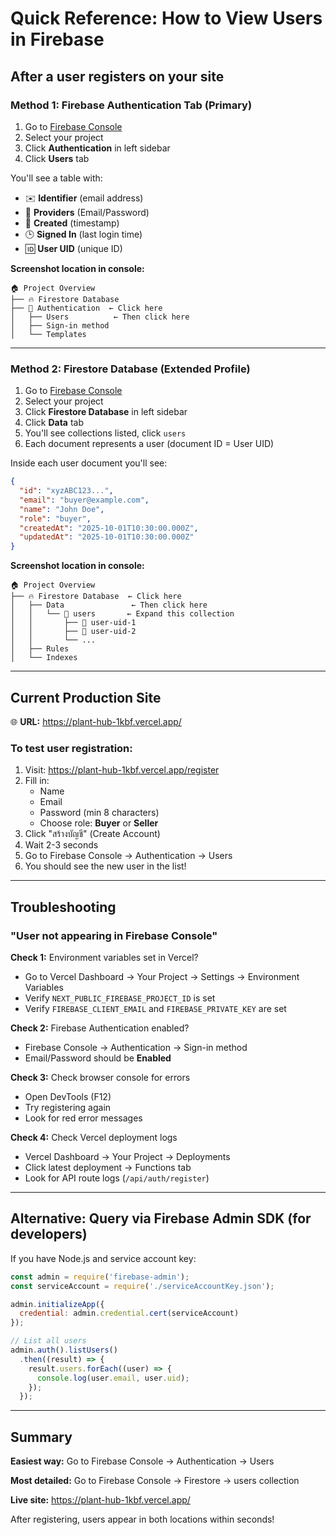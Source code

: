 # Quick Reference: How to View Users in Firebase

## After a user registers on your site

### Method 1: Firebase Authentication Tab (Primary)

1. Go to [Firebase Console](https://console.firebase.google.com/)
2. Select your project
3. Click **Authentication** in left sidebar
4. Click **Users** tab

You'll see a table with:
- ✉️ **Identifier** (email address)
- 🔑 **Providers** (Email/Password)
- 📅 **Created** (timestamp)
- 🕒 **Signed In** (last login time)
- 🆔 **User UID** (unique ID)

**Screenshot location in console:**
```
🏠 Project Overview
├── 🔥 Firestore Database
├── 🔐 Authentication  ← Click here
│   ├── Users          ← Then click here
│   ├── Sign-in method
│   └── Templates
```

---

### Method 2: Firestore Database (Extended Profile)

1. Go to [Firebase Console](https://console.firebase.google.com/)
2. Select your project
3. Click **Firestore Database** in left sidebar
4. Click **Data** tab
5. You'll see collections listed, click `users`
6. Each document represents a user (document ID = User UID)

Inside each user document you'll see:
```json
{
  "id": "xyzABC123...",
  "email": "buyer@example.com",
  "name": "John Doe",
  "role": "buyer",
  "createdAt": "2025-10-01T10:30:00.000Z",
  "updatedAt": "2025-10-01T10:30:00.000Z"
}
```

**Screenshot location in console:**
```
🏠 Project Overview
├── 🔥 Firestore Database  ← Click here
│   ├── Data               ← Then click here
│   │   └── 📁 users       ← Expand this collection
│   │       ├── 📄 user-uid-1
│   │       ├── 📄 user-uid-2
│   │       └── ...
│   ├── Rules
│   └── Indexes
```

---

## Current Production Site

🌐 **URL:** https://plant-hub-1kbf.vercel.app/

### To test user registration:

1. Visit: https://plant-hub-1kbf.vercel.app/register
2. Fill in:
   - Name
   - Email
   - Password (min 8 characters)
   - Choose role: **Buyer** or **Seller**
3. Click "สร้างบัญชี" (Create Account)
4. Wait 2-3 seconds
5. Go to Firebase Console → Authentication → Users
6. You should see the new user in the list!

---

## Troubleshooting

### "User not appearing in Firebase Console"

**Check 1:** Environment variables set in Vercel?
- Go to Vercel Dashboard → Your Project → Settings → Environment Variables
- Verify `NEXT_PUBLIC_FIREBASE_PROJECT_ID` is set
- Verify `FIREBASE_CLIENT_EMAIL` and `FIREBASE_PRIVATE_KEY` are set

**Check 2:** Firebase Authentication enabled?
- Firebase Console → Authentication → Sign-in method
- Email/Password should be **Enabled**

**Check 3:** Check browser console for errors
- Open DevTools (F12)
- Try registering again
- Look for red error messages

**Check 4:** Check Vercel deployment logs
- Vercel Dashboard → Your Project → Deployments
- Click latest deployment → Functions tab
- Look for API route logs (`/api/auth/register`)

---

## Alternative: Query via Firebase Admin SDK (for developers)

If you have Node.js and service account key:

```javascript
const admin = require('firebase-admin');
const serviceAccount = require('./serviceAccountKey.json');

admin.initializeApp({
  credential: admin.credential.cert(serviceAccount)
});

// List all users
admin.auth().listUsers()
  .then((result) => {
    result.users.forEach((user) => {
      console.log(user.email, user.uid);
    });
  });
```

---

## Summary

**Easiest way:** Go to Firebase Console → Authentication → Users

**Most detailed:** Go to Firebase Console → Firestore → users collection

**Live site:** https://plant-hub-1kbf.vercel.app/

After registering, users appear in both locations within seconds!
